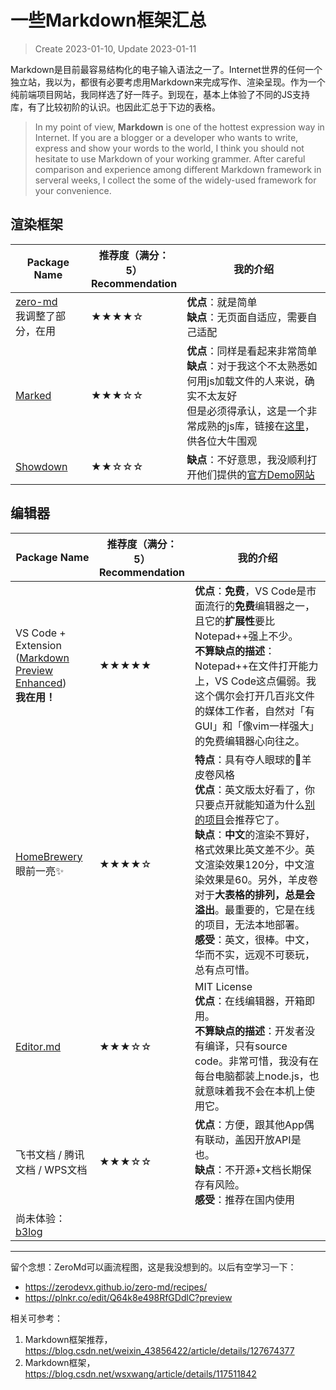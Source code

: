 # 一些Markdown框架汇总
> Create 2023-01-10, Update 2023-01-11


Markdown是目前最容易结构化的电子输入语法之一了。Internet世界的任何一个独立站，我以为，都很有必要考虑用Markdown来完成写作、渲染呈现。作为一个纯前端项目网站，我同样选了好一阵子。到现在，基本上体验了不同的JS支持库，有了比较初阶的认识。也因此汇总于下边的表格。
> In my point of view, **Markdown** is one of the hottest expression way in Internet. If you are a blogger or a developer who wants to write, express and show your words to the world, I think you should not hesitate to use Markdown of your working grammer. After careful comparison and experience among different Markdown framework in serveral weeks, I collect the some of the widely-used framework for your convenience. 

## 渲染框架

|Package Name|推荐度（满分：5）<br>Recommendation|我的介绍|
|---|---|---|
|[zero-md](https://zerodevx.github.io/zero-md/)<br>我调整了部分，在用|★★★★☆|**优点**：就是简单<br>**缺点**：无页面自适应，需要自己适配|
|[Marked](https://github.com/markedjs/marked)|★★★☆☆|**优点**：同样是看起来非常简单<br>**缺点**：对于我这个不太熟悉如何用js加载文件的人来说，确实不太友好<br>但是必须得承认，这是一个非常成熟的js库，链接在[这里](https://marked.js.org/)，供各位大牛围观|
|[Showdown](https://github.com/showdownjs/showdown)|★★☆☆☆|**缺点**：不好意思，我没顺利打开他们提供的[官方Demo网站](http://demo.showdownjs.com/)|


## 编辑器

|Package Name|推荐度（满分：5）<br>Recommendation|我的介绍|
|---|---|---|
|VS Code + Extension<br>([Markdown Preview Enhanced](https://marketplace.visualstudio.com/items?itemName=shd101wyy.markdown-preview-enhanced))<br>**我在用！**|★★★★★|**优点**：**免费**，VS Code是市面流行的**免费**编辑器之一，且它的**扩展性**要比Notepad++强上不少。<br>**不算缺点的描述**：Notepad++在文件打开能力上，VS Code这点偏弱。我这个偶尔会打开几百兆文件的媒体工作者，自然对「有GUI」和「像vim一样强大」的免费编辑器心向往之。|
|[HomeBrewery](https://homebrewery.naturalcrit.com/)<br>眼前一亮✨|★★★★☆|**特点**：具有夺人眼球的📜羊皮卷风格<br>**优点**：英文版太好看了，你只要点开就能知道为什么[别的项目](https://marked.js.org/)会推荐它了。<br>**缺点**：**中文**的渲染不算好，格式效果比英文差不少。英文渲染效果120分，中文渲染效果是60。另外，羊皮卷对于**大表格的排列，总是会溢出**。最重要的，它是在线的项目，无法本地部署。<br>**感受**：英文，很棒。中文，华而不实，远观不可亵玩，总有点可惜。|
|[Editor.md](https://pandao.github.io/editor.md/)|★★★☆☆|MIT License<br>**优点**：在线编辑器，开箱即用。<br>**不算缺点的描述**：开发者没有编译，只有source code。非常可惜，我没有在每台电脑都装上node.js，也就意味着我不会在本机上使用它。|
|飞书文档 / 腾讯文档 / WPS文档|★★★☆☆|**优点**：方便，跟其他App偶有联动，盖因开放API是也。<br>**缺点**：不开源+文档长期保存有风险。<br>**感受**：推荐在国内使用|
|尚未体验：[b3log](https://b3log.org/vditor/)|||

---
留个念想：ZeroMd可以画流程图，这是我没想到的。以后有空学习一下：
- https://zerodevx.github.io/zero-md/recipes/
- https://plnkr.co/edit/Q64k8e498RfGDdlC?preview

相关可参考：
1. Markdown框架推荐，https://blog.csdn.net/weixin_43856422/article/details/127674377
2. Markdown框架，https://blog.csdn.net/wsxwang/article/details/117511842

